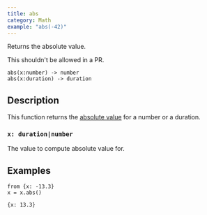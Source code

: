 ```yaml
---
title: abs
category: Math
example: "abs(-42)"
---
```


Returns the absolute value.

This shouldn't be allowed in a PR.

```tql
abs(x:number) -> number
abs(x:duration) -> duration
```

## Description

This function returns the [absolute
value](https://en.wikipedia.org/wiki/Absolute_value) for a number or a duration.

### `x: duration|number`

The value to compute absolute value for.

## Examples

```tql
from {x: -13.3}
x = x.abs()
```

```tql
{x: 13.3}
```
